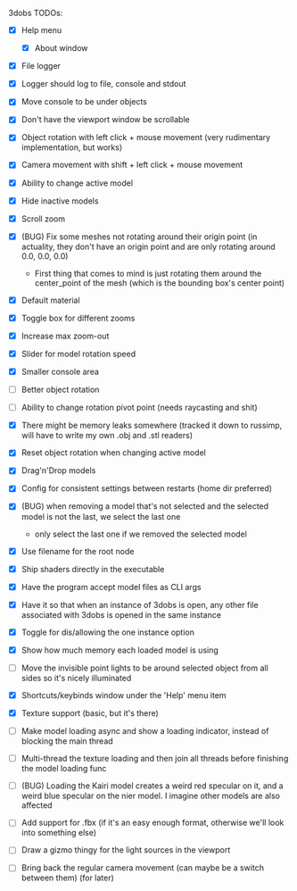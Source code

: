 3dobs TODOs:
 - [x] Help menu
     - [x] About window
 - [x] File logger
 - [x] Logger should log to file, console and stdout
 - [x] Move console to be under objects
 - [x] Don't have the viewport window be scrollable
 - [x] Object rotation with left click + mouse movement (very rudimentary implementation, but works)
 - [x] Camera movement with shift + left click + mouse movement
 - [x] Ability to change active model
 - [x] Hide inactive models
 - [x] Scroll zoom
 - [x] (BUG) Fix some meshes not rotating around their origin point (in actuality, they don't have an origin point and are only rotating around 0.0, 0.0, 0.0)
     - First thing that comes to mind is just rotating them around the center_point of the mesh (which is the bounding box's center point)
 - [x] Default material
 - [x] Toggle box for different zooms
 - [x] Increase max zoom-out
 - [x] Slider for model rotation speed
 - [x] Smaller console area
 - [ ] Better object rotation
 - [ ] Ability to change rotation pivot point (needs raycasting and shit)
 - [x] There might be memory leaks somewhere (tracked it down to russimp, will have to write my own .obj and .stl readers)
 - [x] Reset object rotation when changing active model
 - [x] Drag'n'Drop models
 - [x] Config for consistent settings between restarts (home dir preferred)
 - [x] (BUG) when removing a model that's not selected and the selected model is not the last, we select the last one
     - only select the last one if we removed the selected model
 - [x] Use filename for the root node
 - [x] Ship shaders directly in the executable
 - [x] Have the program accept model files as CLI args
 - [x] Have it so that when an instance of 3dobs is open, any other file associated with 3dobs is opened in the same instance
 - [x] Toggle for dis/allowing the one instance option
 - [x] Show how much memory each loaded model is using
 - [ ] Move the invisible point lights to be around selected object from all sides so it's nicely illuminated
 - [x] Shortcuts/keybinds window under the 'Help' menu item
 - [x] Texture support (basic, but it's there)
 - [ ] Make model loading async and show a loading indicator, instead of blocking the main thread
 - [ ] Multi-thread the texture loading and then join all threads before finishing the model loading func
 - [ ] (BUG) Loading the Kairi model creates a weird red specular on it, and a weird blue specular on the nier model. I imagine other models are also affected
 - [ ] Add support for .fbx (if it's an easy enough format, otherwise we'll look into something else)
 - [ ] Draw a gizmo thingy for the light sources in the viewport

 - [ ] Bring back the regular camera movement (can maybe be a switch between them) (for later)
